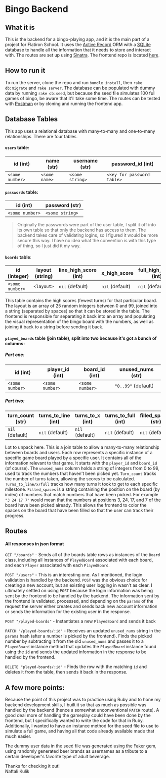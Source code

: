 # Bingo Backend

## What it is

This is the backend for a bingo-playing app, and it is the main part of a project for Flatiron School. It uses the [Active Record](https://guides.rubyonrails.org/active_record_basics.html) ORM with a [SQLite](https://www.sqlite.org/index.html) database to handle all the information that it needs to store and interact with. The routes are set up using [Sinatra](http://sinatrarb.com/). The frontend repo is located [here](https://github.com/nkulik94/sinatra-react-bingo-frontend).

## How to run it

To run the server, clone the repo and run `bundle install`, then `rake db:migrate` and `rake server`. The database can be populated with dummy data by running `rake db:seed`, but because the seed file simulates 100 full games of bingo, be aware that it'll take some time. The routes can be tested with [Postman](https://www.postman.com/) or by cloning and running the frontend app.

## Database Tables

This app uses a relational database with many-to-many and one-to-many relationships. There are four tables.

#### `users` table:

| id (int)      | name (str)     | username (str) | password_id (int) |
| ----------------- | ----------------- | ----------------- | ----------------- |
| `<some number>`   | `<some name>`     | `<some string>`   | `<key for password table>`   |

#### `passwords` table:

| id (int) | password (str) |
| -------- | -------------- |
| `<some number>` | `<some string>` |

> Originally the passwords were part of the user table, I split it off into its own table so that only the backend has access to them. The backend takes care of validating logins, so I figured it would be more secure this way. I have no idea what the convention is with this type of thing, so I just did it my way.

#### `boards` table:

| id (integer)    | layout (string) | line_high_score (int) | x_high_score | full_high_score (int) |
| --------------- | --------------- | --------------------- | ------------ | --------------------- |
| `<some number>` | `<layout>`      | `nil` (default)       | `nil` (default) | `nil` (default) |


This table contains the high scores (fewest turns) for that particular board. The layout is an array of 25 random integers between 0 and 99, joined into a string (separated by spaces) so that it can be stored in the table. The frontend is responsible for separating it back into an array and populating the visual representation of the bingo board with the numbers, as well as joining it back to a string before sending it back.

#### `played_boards` table (join table), split into two because it's got a bunch of columns:

##### Part one:

| id (int)            | player_id (int)     | board_id (int)      | unused_nums (str) |
| ------------------  | ------------------- | ------------------- | --------------------- |
| `<some number>`         | `<some number>`         | `<some number>`         | `"0..99"` (default)     |

##### Part two:

| turn_count (str)   | turns_to_line (int) | turns_to_x (int)    | turns_to_full (int)  | filled_spaces (str)     |
| -------------------- | -------------------- | -------------------- | -------------------- | -------------------- |
| `nil` (default)      | `nil` (default)      | `nil` (default)      | `nil` (default)      | `nil` (default) |


Lot to unpack here. This is a join table to allow a many-to-many relationship between boards and users. Each row represents a specific instance of a specific game board played by a specific user. It contains all of the information relevant to that game. It starts with the `player_id` and `board_id` (of course). The `unused_nums` column holds a string of integers from 0 to 99, used to track the numbers that haven't been picked yet. `Turn_count` tracks the number of turns taken, allowing the scores to be calculated. `Turns_to_line/x/full` tracks how many turns it took to get to each specific milestone. `Filled_spaces` is a string containing the position on the board (by index) of numbers that match numbers that have been picked. For example `"3 24 17 7"` would mean that the numbers at positions 3, 24, 17, and 7 of the board have been picked already. This allows the frontend to color the spaces on the board that have been filled so that the user can track their progress.

## Routes

#### All responses in json format

`GET "/boards"` - Sends all of the boards table rows as instances of the `Board` class, including all instances of `PlayedBoard` associated with each board, and each `Player` associated with each `PlayedBoard`.  

`POST "/users"` - This is an interesting one. As I mentioned, the login validation is handled by the backend. `POST` was the obvious choice for creating a new account, but an existing user logging in wasn't as clear. I ultimately settled on using `POST` because the login information was being sent by the frontend to be handled by the backend. The information sent by the frontend is validated, processed, and depending on the `params` of the request the server either creates and sends back new account information or sends the information for the existing user in the response.  

`POST "/played-boards"` - Instantiates a new `PlayedBoard` and sends it back  

`PATCH "/played-boards/:id"` - Receives an updated `unused_nums` string in the `params` hash (after a number is picked by the frontend). Finds the picked number by subtracting it from the old `unused_nums` and passes it to a `PlayedBoard` instance method that updates the `PlayedBoard` instance found using the `id` and sends the updated information in the response to be handled by the frontend.  

`DELETE "played-boards/:id"` - Finds the row with the matching `id` and deletes it from the table, then sends it back in the response.

## A few more points:

Because the point of this project was to practice using Ruby and to hone my backend development skills, I built it so that as much as possible was handled by the backend (hence a somewhat unconventional `PATCH` route). A good deal more of handling the gameplay could have been done by the frontend, but I specifically wanted to write the code for that in Ruby. Additionally, I wanted to have an instance method for the seed file to use to simulate a full game, and having all that code already available made that much easier.  

The dummy user data in the seed file was generated using the [Faker](https://github.com/faker-ruby/faker) gem, using randomly generated beer brands as usernames as a tribute to a certain developer's favorite type of adult beverage.

Thanks for checking it out!  
Naftali Kulik